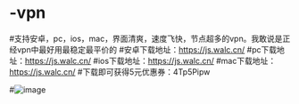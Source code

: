 # -vpn
#支持安卓，pc，ios，mac，界面清爽，速度飞快，节点超多的vpn。我敢说是正经vpn中最好用最稳定最平价的
#安卓下载地址：https://js.walc.cn/
#pc下载地址：https://js.walc.cn/
#ios下载地址：https://js.walc.cn/
#mac下载地址：https://js.walc.cn/
#下载即可获得5元优惠券：4Tp5Pipw

#![image](https://github.com/laomaovpn/-vpn/assets/150375772/03e4c1f6-265d-49e6-970c-99d996d25e6f)
